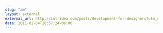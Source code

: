 ```yaml
---
slug: "am"
layout: external
external_url: http://intridea.com/posts/development-for-designers?utm_source=feedburner&utm_medium=feed&utm_campaign=Feed%3A+intridea+%28Intridea+Blog%29
date: 2011-02-04T10:57:24-06:00
---
```

